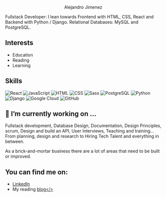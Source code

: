 <p style="text-align: center; margin-bottom: 0;">Alejandro Jimenez</p>

Fullstack Developer: I lean towards Frontend with HTML, CSS, React and Backend with Python / Django. Relational Databases: MySQL and PostgreSQL.

## Interests

- Education
- Reading
- Learning

## Skills
<p>
  <img alt="React" src="https://img.shields.io/badge/React-61DAFB?logo=react&logoColor=white&style=for-the-badge" />
  <img alt="JavaScript" src="https://img.shields.io/badge/JavaScript-F7DF1E?logo=javascript&logoColor=white&style=for-the-badge" />
  <img alt="HTML" src="https://img.shields.io/badge/HTML-E34F26?logo=html5&logoColor=white&style=for-the-badge" />
  <img alt="CSS" src="https://img.shields.io/badge/CSS-1572B6?logo=css3&logoColor=white&style=for-the-badge" />
  <img alt="Sass" src="https://img.shields.io/badge/Sass-CC6699?logo=sass&logoColor=white&style=for-the-badge" />
  <img alt="PostgreSQL" src="https://img.shields.io/badge/PostgreSQL-336791?logo=postgresql&logoColor=white&style=for-the-badge" />
  <img alt="Python" src="https://img.shields.io/badge/Python-3776AB?logo=python&logoColor=white&style=for-the-badge" />
  <img alt="Django" src="https://img.shields.io/badge/Django-092E20?logo=django&logoColor=white&style=for-the-badge" />
  <img alt="Google Cloud" src="https://img.shields.io/badge/Google Cloud-4285F4?logo=google-cloud&logoColor=white&style=for-the-badge" />
  <img alt="GitHub" src="https://img.shields.io/badge/GitHub-181717?logo=github&logoColor=white&style=for-the-badge" />
</p>

## 🔭 I’m currently working on ...

Fullstack development, Database Design, Documentation, Design Principles, scrum, Design and build an API, User Interviews, Teaching and training... From planning, design and research to Hiring Tech Talent and everything in between.

As a brick-and-mortar business there are a lot of areas that need to be built or improved.

## You can find me on:

- <a href="https://linkedin.com/in/alejandrojf">LinkedIn</a>
- My reading <a href="https://theceoreads.com">blog</>

<!--
**alebrij3/alebrij3** is a ✨ _special_ ✨ repository because its `README.md` (this file) appears on your GitHub profile.

Here are some ideas to get you started:

- 🔭 I’m currently working on ...
- 🌱 I’m currently learning ...
- 👯 I’m looking to collaborate on ...
- 🤔 I’m looking for help with ...
- 💬 Ask me about ...
- 📫 How to reach me: ...
- 😄 Pronouns: ...
- ⚡ Fun fact: ...
-->
